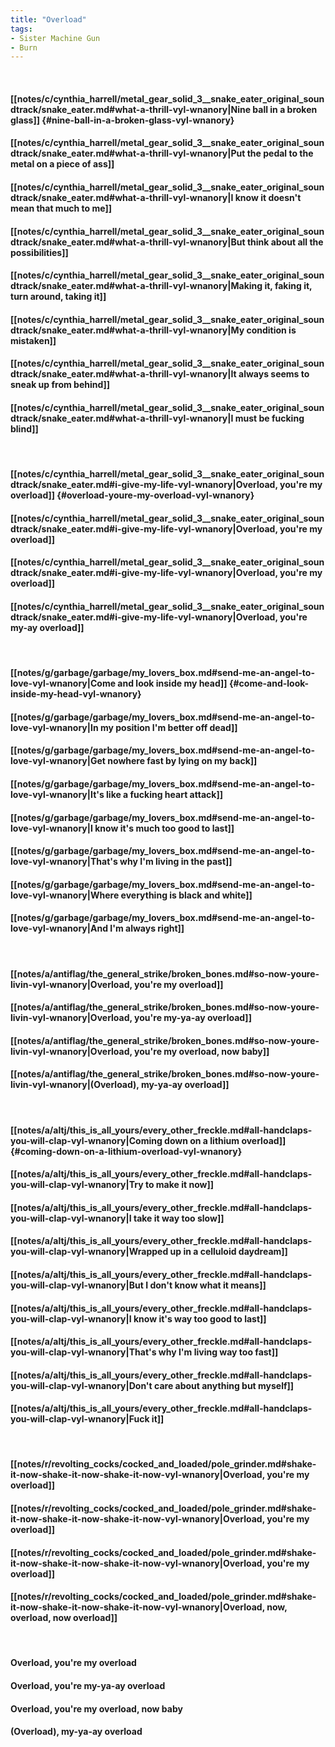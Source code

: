 ```yaml
---
title: "Overload"
tags:
- Sister Machine Gun
- Burn
---
```

&nbsp;
#### [[notes/c/cynthia_harrell/metal_gear_solid_3__snake_eater_original_soundtrack/snake_eater.md#what-a-thrill-vyl-wnanory|Nine ball in a broken glass]] {#nine-ball-in-a-broken-glass-vyl-wnanory}
#### [[notes/c/cynthia_harrell/metal_gear_solid_3__snake_eater_original_soundtrack/snake_eater.md#what-a-thrill-vyl-wnanory|Put the pedal to the metal on a piece of ass]]
#### [[notes/c/cynthia_harrell/metal_gear_solid_3__snake_eater_original_soundtrack/snake_eater.md#what-a-thrill-vyl-wnanory|I know it doesn't mean that much to me]]
#### [[notes/c/cynthia_harrell/metal_gear_solid_3__snake_eater_original_soundtrack/snake_eater.md#what-a-thrill-vyl-wnanory|But think about all the possibilities]]
#### [[notes/c/cynthia_harrell/metal_gear_solid_3__snake_eater_original_soundtrack/snake_eater.md#what-a-thrill-vyl-wnanory|Making it, faking it, turn around, taking it]]
#### [[notes/c/cynthia_harrell/metal_gear_solid_3__snake_eater_original_soundtrack/snake_eater.md#what-a-thrill-vyl-wnanory|My condition is mistaken]]
#### [[notes/c/cynthia_harrell/metal_gear_solid_3__snake_eater_original_soundtrack/snake_eater.md#what-a-thrill-vyl-wnanory|It always seems to sneak up from behind]]
#### [[notes/c/cynthia_harrell/metal_gear_solid_3__snake_eater_original_soundtrack/snake_eater.md#what-a-thrill-vyl-wnanory|I must be fucking blind]]
&nbsp;
#### [[notes/c/cynthia_harrell/metal_gear_solid_3__snake_eater_original_soundtrack/snake_eater.md#i-give-my-life-vyl-wnanory|Overload, you're my overload]] {#overload-youre-my-overload-vyl-wnanory}
#### [[notes/c/cynthia_harrell/metal_gear_solid_3__snake_eater_original_soundtrack/snake_eater.md#i-give-my-life-vyl-wnanory|Overload, you're my overload]]
#### [[notes/c/cynthia_harrell/metal_gear_solid_3__snake_eater_original_soundtrack/snake_eater.md#i-give-my-life-vyl-wnanory|Overload, you're my overload]]
#### [[notes/c/cynthia_harrell/metal_gear_solid_3__snake_eater_original_soundtrack/snake_eater.md#i-give-my-life-vyl-wnanory|Overload, you're my-ay overload]]
&nbsp;
#### [[notes/g/garbage/garbage/my_lovers_box.md#send-me-an-angel-to-love-vyl-wnanory|Come and look inside my head]] {#come-and-look-inside-my-head-vyl-wnanory}
#### [[notes/g/garbage/garbage/my_lovers_box.md#send-me-an-angel-to-love-vyl-wnanory|In my position I'm better off dead]]
#### [[notes/g/garbage/garbage/my_lovers_box.md#send-me-an-angel-to-love-vyl-wnanory|Get nowhere fast by lying on my back]]
#### [[notes/g/garbage/garbage/my_lovers_box.md#send-me-an-angel-to-love-vyl-wnanory|It's like a fucking heart attack]]
#### [[notes/g/garbage/garbage/my_lovers_box.md#send-me-an-angel-to-love-vyl-wnanory|I know it's much too good to last]]
#### [[notes/g/garbage/garbage/my_lovers_box.md#send-me-an-angel-to-love-vyl-wnanory|That's why I'm living in the past]]
#### [[notes/g/garbage/garbage/my_lovers_box.md#send-me-an-angel-to-love-vyl-wnanory|Where everything is black and white]]
#### [[notes/g/garbage/garbage/my_lovers_box.md#send-me-an-angel-to-love-vyl-wnanory|And I'm always right]]
&nbsp;
#### [[notes/a/antiflag/the_general_strike/broken_bones.md#so-now-youre-livin-vyl-wnanory|Overload, you're my overload]]
#### [[notes/a/antiflag/the_general_strike/broken_bones.md#so-now-youre-livin-vyl-wnanory|Overload, you're my-ya-ay overload]]
#### [[notes/a/antiflag/the_general_strike/broken_bones.md#so-now-youre-livin-vyl-wnanory|Overload, you're my overload, now baby]]
#### [[notes/a/antiflag/the_general_strike/broken_bones.md#so-now-youre-livin-vyl-wnanory|(Overload), my-ya-ay overload]]
&nbsp;
#### [[notes/a/altj/this_is_all_yours/every_other_freckle.md#all-handclaps-you-will-clap-vyl-wnanory|Coming down on a lithium overload]] {#coming-down-on-a-lithium-overload-vyl-wnanory}
#### [[notes/a/altj/this_is_all_yours/every_other_freckle.md#all-handclaps-you-will-clap-vyl-wnanory|Try to make it now]]
#### [[notes/a/altj/this_is_all_yours/every_other_freckle.md#all-handclaps-you-will-clap-vyl-wnanory|I take it way too slow]]
#### [[notes/a/altj/this_is_all_yours/every_other_freckle.md#all-handclaps-you-will-clap-vyl-wnanory|Wrapped up in a celluloid daydream]]
#### [[notes/a/altj/this_is_all_yours/every_other_freckle.md#all-handclaps-you-will-clap-vyl-wnanory|But I don't know what it means]]
#### [[notes/a/altj/this_is_all_yours/every_other_freckle.md#all-handclaps-you-will-clap-vyl-wnanory|I know it's way too good to last]]
#### [[notes/a/altj/this_is_all_yours/every_other_freckle.md#all-handclaps-you-will-clap-vyl-wnanory|That's why I'm living way too fast]]
#### [[notes/a/altj/this_is_all_yours/every_other_freckle.md#all-handclaps-you-will-clap-vyl-wnanory|Don't care about anything but myself]]
#### [[notes/a/altj/this_is_all_yours/every_other_freckle.md#all-handclaps-you-will-clap-vyl-wnanory|Fuck it]]
&nbsp;
#### [[notes/r/revolting_cocks/cocked_and_loaded/pole_grinder.md#shake-it-now-shake-it-now-shake-it-now-vyl-wnanory|Overload, you're my overload]]
#### [[notes/r/revolting_cocks/cocked_and_loaded/pole_grinder.md#shake-it-now-shake-it-now-shake-it-now-vyl-wnanory|Overload, you're my overload]]
#### [[notes/r/revolting_cocks/cocked_and_loaded/pole_grinder.md#shake-it-now-shake-it-now-shake-it-now-vyl-wnanory|Overload, you're my overload]]
#### [[notes/r/revolting_cocks/cocked_and_loaded/pole_grinder.md#shake-it-now-shake-it-now-shake-it-now-vyl-wnanory|Overload, now, overload, now overload]]
&nbsp;
#### Overload, you're my overload
#### Overload, you're my-ya-ay overload
#### Overload, you're my overload, now baby 
#### (Overload), my-ya-ay overload
